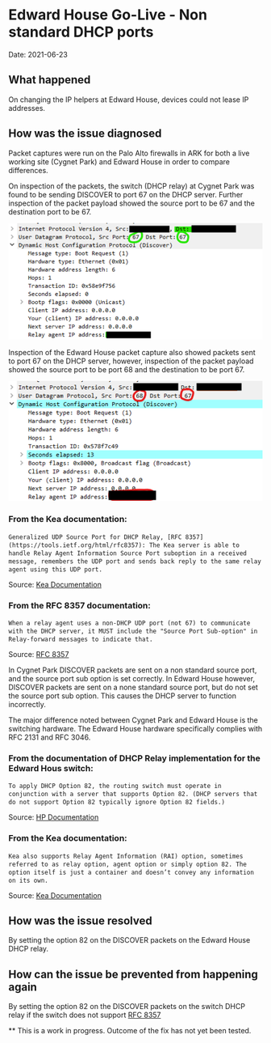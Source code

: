 # Edward House Go-Live - Non standard DHCP ports
Date: 2021-06-23

## What happened
On changing the IP helpers at Edward House, devices could not lease IP addresses.

## How was the issue diagnosed
Packet captures were run on the Palo Alto firewalls in ARK for both a live working site (Cygnet Park) and Edward House in order to compare differences.

On inspection of the packets, the switch (DHCP relay) at Cygnet Park was found to be sending DISCOVER to port 67 on the DHCP server. Further inspection of the packet payload showed the source port to be 67 and the destination port to be 67.

![Cygnet Park DISCOVER packet capture](../images/incident-reports/2021-06-23-edward-house-go-live/cygnet-park-discover-packet-capture.png "Cygnet Park DISCOVER packet capture")

Inspection of the Edward House packet capture also showed packets sent to port 67 on the DHCP server, however, inspection of the packet
payload showed the source port to be port 68 and the destination to be port 67.

![Edward house DISCOVER packet capture](../images/incident-reports/2021-06-23-edward-house-go-live/edward-house-discover-packet-capture.png "Edward house DISCOVER packet capture")

### From the Kea documentation:

```
Generalized UDP Source Port for DHCP Relay, [RFC 8357](https://tools.ietf.org/html/rfc8357): The Kea server is able to handle Relay Agent Information Source Port suboption in a received message, remembers the UDP port and sends back reply to the same relay agent using this UDP port.
```

Source: [Kea Documentation](https://kea.readthedocs.io/en/latest/arm/dhcp4-srv.html)

### From the RFC 8357 documentation:

```
When a relay agent uses a non-DHCP UDP port (not 67) to communicate with the DHCP server, it MUST include the "Source Port Sub-option" in Relay-forward messages to indicate that.
```

Source: [RFC 8357](https://tools.ietf.org/html/rfc8357)

In Cygnet Park DISCOVER packets are sent on a non standard source port, and the source port sub option is set correctly. In Edward House however, DISCOVER packets are sent on a none standard source port, but do not set the source port sub option. This causes the DHCP server to function incorrectly.

The major difference noted between Cygnet Park and Edward House is the switching hardware. The Edward House hardware specifically complies with RFC 2131 and RFC 3046.

### From the documentation of DHCP Relay implementation for the Edward Hous switch:

```
To apply DHCP Option 82, the routing switch must operate in conjunction with a server that supports Option 82. (DHCP servers that do not support Option 82 typically ignore Option 82 fields.)
```

Source: [HP Documentation](https://techhub.hpe.com/eginfolib/networking/docs/switches/RA/15-18/5998-8165_ra_2620_mrg/content/ch03s09.html)

### From the Kea documentation:


```
Kea also supports Relay Agent Information (RAI) option, sometimes referred to as relay option, agent option or simply option 82. The option itself is just a container and doesn’t convey any information on its own.
```
Source: [Kea Documentation](https://kea.readthedocs.io/en/latest/arm/dhcp4-srv.html)

## How was the issue resolved
By setting the option 82 on the DISCOVER packets on the Edward House DHCP relay.

## How can the issue be prevented from happening again
By setting the option 82 on the DISCOVER packets on the switch DHCP relay if the switch does not support [RFC 8357](https://tools.ietf.org/html/rfc8357)


** This is a work in progress. Outcome of the fix has not yet been tested.
